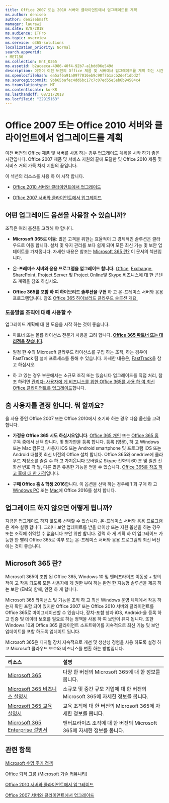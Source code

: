 ```yaml
---
title: Office 2007 또는 2010 서버와 클라이언트에서 업그레이드를 계획
ms.author: deniseb
author: denisebmsft
manager: laurawi
ms.date: 8/8/2018
ms.audience: ITPro
ms.topic: overview
ms.service: o365-solutions
localization_priority: Normal
search.appverid:
- MET150
ms.collection: Ent_O365
ms.assetid: b2acaeca-4986-40f4-92b7-a1bdd06e549d
description: 이것이 이전 버전의 Office 제품 및 서버에서 업그레이드를 계획 하는 시간입니다. 이러한 리소스를 사용 하 여 계획을 문서화할 시작 합니다.
ms.openlocfilehash: ea5af6a91a0977016eb9c90f7b1acb2def1dbd2f
ms.sourcegitcommit: 9bb65bafec4dd6bc17c7c07ed55e5eb6b94584c4
ms.translationtype: MT
ms.contentlocale: ko-KR
ms.lasthandoff: 08/21/2018
ms.locfileid: "22915163"
---
```

# <a name="plan-your-upgrade-from-office-2007-or-office-2010-servers-and-clients"></a>Office 2007 또는 Office 2010 서버와 클라이언트에서 업그레이드를 계획

이전 버전의 Office 제품 및 서버를 사용 하는 경우 업그레이드 계획을 시작 하기 좋은 시간입니다. Office 2007 제품 및 서비스 지원의 끝에 도달한 및 Office 2010 제품 및 서비스 거의 가득 차지 지원의 끝입니다. 

이 섹션의 리소스를 사용 하 여 시작 합니다.

- [Office 2010 서버와 클라이언트에서 업그레이드](upgrade-from-office-2010-servers-and-products.md)

- [Office 2007 서버와 클라이언트에서 업그레이드](upgrade-from-office-2007-servers-and-products.md)

## <a name="what-upgrade-options-are-available"></a>어떤 업그레이드 옵션을 사용할 수 있습니까?      

조직은 여러 옵션을 고려해 야 합니다.

- **Microsoft 365로 이동**: 많은 고객을 위한는 효율적이 고 경제적인 솔루션은 클라우드로 이동 합니다. 설치 및 유지 관리를 보다 쉽게 되며 모든 최신 기능 및 보안 업데이트를 가져옵니다. 자세한 내용은 참조는 [Microsoft 365 란?](#what-is-microsoft-365) 이 문서의 섹션입니다.
    
- **온-프레미스 서버와 응용 프로그램을 업그레이드 합니다.** [Office](https://docs.microsoft.com/DeployOffice/office-2010-end-support-roadmap), [Exchange](exchange-2010-end-of-support.md), [SharePoint](upgrade-from-sharepoint-2010.md), [Project Server 및 Project Online](https://docs.microsoft.com/project/planning-project-server-and-project-online-for-technical-decision-makers)및 [Skype 비즈니스에 대 한](https://docs.microsoft.com/skypeforbusiness/plan-your-deployment/upgrade) 콘텐츠 계획을 참조 하십시오. 
    
- **Office 365를 포함 하 여 하이브리드 솔루션을 구현** 하 고 온-프레미스 서버와 응용 프로그램입니다. 참조 [Office 365 하이브리드 클라우드 솔루션 개요.](https://support.office.com/article/59616fab-acdb-40e9-b414-cf0c965c80b7.aspx)
    
### <a name="help-is-available-for-your-organization"></a>도움말을 조직에 대해 사용할 수

업그레이드 계획에 대 한 도움을 시작 하는 것이 좋습니다.

- 파트너 또는 볼륨 라이선스 전문가 사용을 고려 합니다. **[Office 365 파트너 또는 대리점을 찾습니다](https://support.office.com/article/b6c18a9b-2aed-4c84-9d75-af709160258c.aspx)**. 

- 일정 한 수의 Microsoft 클라우드 라이선스를 구입 하는 조직, 하는 경우이 FastTrack 팀 설치 프로세스를 통해 수 있습니다. 자세한 내용은, [FastTrack](https://www.microsoft.com/fasttrack)을 참고 하십시오.

- 하 고 있는 경우 부분에서는 소규모 조직 또는 있습니다 업그레이드를 직접 처리, 참조 하려면 [관리자: 사용자에 게 비즈니스를 위한 Office 365를 사용 하 여 최신 Office 클라이언트를 업그레이드](https://support.office.com/article/f6b00895-b5fd-4af6-a656-b7788ea20cbb.aspx)합니다. 
  
## <a name="im-a-home-user-what-do-i-do"></a>홈 사용자를 결정 합니다. 뭐 할까요?

을 사용 중인 Office 2007 또는 Office 2010에서 초기화 하는 경우 다음 옵션을 고려 합니다.

- **가정용 Office 365 시도 하십시오입니다**. [Office 365 개인](https://www.microsoft.com/p/office-365-personal/cfq7ttc0k5bf) 또는 [Office 365 홈](https://www.microsoft.com/p/office-365-home/cfq7ttc0k5dm) 구독 중에서 선택 합니다. 및 평가판을 등록 합니다. 등록 (영문), 하 고 Windows 또는 Mac 컴퓨터, 사용자 iOS 또는 Android smartphone 및 프로그램 iOS 또는 Android 태블릿 최신 버전의 Office 설치 합니다. Office 365와 onedrive에 클라우드 저장소를 즐길 수 하 고 가져옵니다 모바일로 Skype 전화의 60 분 및 일반 전화선 번호 각 월, 다른 많은 유용한 기능을 얻을 수 있습니다. [Office 365를 참조 하 고 홈에 대 한 가격](https://products.office.com/explore-office-for-home)입니다.
    
- **구매 Office 홈 &amp; 학생 2016**합니다. 이 옵션을 선택 하는 경우에 1 회 구매 하 고 [Windows PC](https://www.microsoft.com/p/office-home-student-2016-for-pc/cfq7ttc0k5fc) 또는 [Mac](https://products.office.com/buy/compare-microsoft-office-products-for-mac)에 Office 2016를 설치 합니다. 


## <a name="what-happens-if-i-dont-upgrade"></a>업그레이드 하지 않으면 어떻게 됩니까?

지금은 업그레이드 하지 않도록 선택할 수 있습니다. 온-프레미스 서버와 응용 프로그램은 계속 실행 합니다. 그러나 보안 업데이트를 받을 더이상 또는 지원 옵션을 하는 경우 또는 조직에 취약할 수 없습니다 보안 위반 합니다. 강력 하 게 계획 하 여 업그레이드 가능한 한 빨리 Office 365로 여부 또는 온-프레미스 서버와 응용 프로그램의 최신 버전에는 것이 좋습니다.
   
## <a name="what-is-microsoft-365"></a>Microsoft 365 란?

Microsoft 365이 조합 된 Office 365, Windows 10 및 엔터프라이즈 이동성 + 창의적이 고 작동 되도록 모든 사용자에 게 권한 부여 하는 완전 한 지능형 솔루션을 제공 하는 보안 (EMS) 함께, 안전 하 게 합니다. 
  
Microsoft 365 라이선스 및 기능을 조직 하 고 최신 Windows 운영 체제에서 작동 하는지 확인 포함 되어 있지만 Office 2007 또는 Office 2010 서버와 클라이언트를 Office 365로 마이그레이션할 수 있습니다, 장치-포함 창과 iOS, Android-을 등록 하 고 인증 및 데이터 보호를 필요로 하는 정책을 사용 하 여 보안이 유지 됩니다. 또한 Windows 10과 Office 365 클라이언트 소프트웨어를 지속적으로 최신 기능 및 보안 업데이트를 포함 하도록 업데이트 됩니다.
  
Microsoft 365은 디지털 장치 지속적으로 개선 및 생산성 경험을 사용 하도록 설정 하 고 Microsoft 클라우드 보호와 비즈니스를 변환 하는 방법입니다.
  
|**리소스**|**설명**|
|:-----|:-----|
|[Microsoft 365](https://www.microsoft.com/microsoft-365) <br/> |다양 한 버전의 Microsoft 365에 대 한 정보를 봅니다.  <br/> |
|[Microsoft 365 비즈니스 설명서](https://docs.microsoft.com/microsoft-365/business/) <br/> |소규모 및 중간 규모 기업에 대 한 버전의 Microsoft 365에 자세한 정보를 봅니다.  <br/> |
|[Microsoft 365 교육 설명서](https://docs.microsoft.com/microsoft-365/education/) <br/> |교육 조직에 대 한 버전의 Microsoft 365에 자세한 정보를 봅니다.  <br/> |
|[Microsoft 365 Enterprise 설명서](https://docs.microsoft.com/microsoft-365/enterprise/) <br/> |엔터프라이즈 조직에 대 한 버전의 Microsoft 365에 자세한 정보를 봅니다.  <br/> |

   
## <a name="related-topics"></a>관련 항목
  
[Microsoft 수명 주기 정책](https://go.microsoft.com/fwlink/?linkid=865200)

[Office 퇴직 그룹 (Microsoft 기술 커뮤니티)](https://go.microsoft.com/fwlink/?linkid=842065)

[Office 2010 서버와 클라이언트에서 업그레이드](upgrade-from-office-2010-servers-and-products.md)

[Office 2007 서버와 클라이언트에서 업그레이드](upgrade-from-office-2007-servers-and-products.md)



